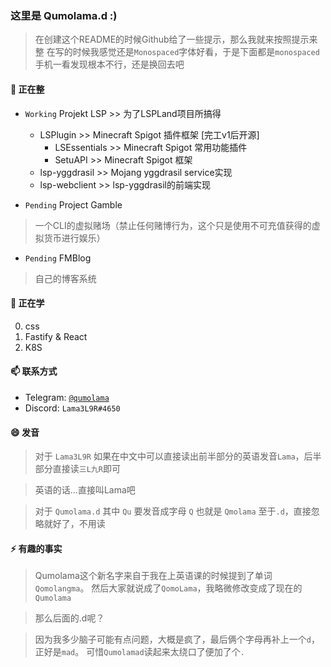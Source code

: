 ### 这里是 Qumolama.d :) 

<!--
**Lama3L9R/Lama3L9R** is a ✨ _special_ ✨ repository because its `README.md` (this file) appears on your GitHub profile.

Here are some ideas to get you started:

- 🔭 I’m currently working on ...
- 🌱 I’m currently learning ...
- 👯 I’m looking to collaborate on ...
- 🤔 I’m looking for help with ...
- 💬 Ask me about ...
- 📫 How to reach me: ...
- 😄 Pronouns: ...
- ⚡ Fun fact: ...
-->

> 在创建这个README的时候Github给了一些提示，那么我就来按照提示来整
> 在写的时候我感觉还是`Monospaced`字体好看，于是下面都是`monospaced`
> 手机一看发现根本不行，还是换回去吧

#### 🔭 正在整


- `Working` Projekt LSP >> 为了LSPLand项目所搞得
  - LSPlugin >> Minecraft Spigot 插件框架 [完工v1后开源]
    - LSEssentials >> Minecraft Spigot 常用功能插件
    - SetuAPI >> Minecraft Spigot 框架
  - lsp-yggdrasil >> Mojang yggdrasil service实现
  - lsp-webclient >> lsp-yggdrasil的前端实现

- `Pending` Project Gamble
>  一个CLI的虚拟赌场（禁止任何赌博行为，这个只是使用不可充值获得的虚拟货币进行娱乐）

- `Pending` FMBlog 
> 自己的博客系统

#### 🌱 正在学

0. css
1. Fastify & React
3. K8S

#### 📫 联系方式

- Telegram: [`@qumolama`](https://t.me/qumolama)
- Discord: `Lama3L9R#4650`

#### 😄 发音
> 对于 `Lama3L9R` 如果在中文中可以直接读出前半部分的英语发音`Lama`，后半部分直接读`三L九R`即可

> 英语的话...直接叫Lama吧

> 对于 `Qumolama.d` 其中 `Qu` 要发音成字母 `Q` 也就是 `Qmolama` 至于`.d`，直接忽略就好了，不用读  

#### ⚡ 有趣的事实

> Qumolama这个新名字来自于我在上英语课的时候提到了单词`Qomolangma`。
> 然后大家就说成了`QomoLama`，我略微修改变成了现在的`Qumolama`

> 那么后面的.d呢？

> 因为我多少脑子可能有点问题，大概是疯了，最后俩个字母再补上一个`d`，正好是`mad`。
> 可惜`Qumolamad`读起来太绕口了便加了个`.`


